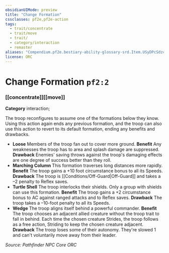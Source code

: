 ```yaml
---
obsidianUIMode: preview
title: "Change Formation"
cssclasses: pf2e,pf2e-action
tags:
  - trait/concentrate
  - trait/move
  - trait/
  - category/interaction
  - remaster
aliases: "Compendium.pf2e.bestiary-ability-glossary-srd.Item.USyDPcSdzcm024zT"
license: ORC
---
```

# Change Formation `pf2:2`

### [[concentrate]][[move]]

**Category** interaction; 




The troop reconfigures to assume one of the formations below they know. Using this action again ends any previous formation, and the troop can also use this action to revert to its default formation, ending any benefits and drawbacks.

*   **Loose** Members of the troop fan out to cover more ground. **Benefit** Any weaknesses the troop has to area and splash damage are suppressed. **Drawback** Enemies' saving throws against the troop's damaging effects are one degree of success better than they roll.
*   **Marching Column** This formation traverses long distances more rapidly. **Benefit** The troop gains a +10 foot circumstance bonus to all its Speeds. **Drawback** The troop is [[Conditions/Off-Guard|Off-Guard]] and takes a –2 penalty to Reflex saves.
*   **Turtle Shell** The troop interlocks their shields. Only a group with shields can use this formation. **Benefit** The troop gains a +2 circumstance bonus to AC against ranged attacks and to Reflex saves. **Drawback** The troop takes a –10-foot penalty to all its Speeds.
*   **Wedge** The troop aligns itself behind a powerful commander. **Benefit** The troop chooses an adjacent allied creature without the troop trait to fall in behind. Each time the chosen creature Strides, the troop follows as a free action, Striding to keep the chosen creature adjacent. **Drawback** The troop loses some of their autonomy. They're slowed 1 and can't voluntarily move away from their leader.

*Source: Pathfinder NPC Core*
*ORC*